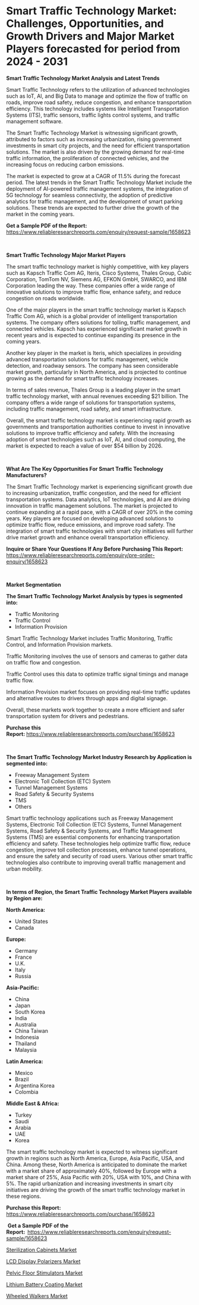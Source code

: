 <p><h1>Smart Traffic Technology Market: Challenges, Opportunities, and Growth Drivers and Major Market Players forecasted for period from 2024 - 2031</h1></p><p><strong>Smart Traffic Technology Market Analysis and Latest Trends</strong></p>
<p><p>Smart Traffic Technology refers to the utilization of advanced technologies such as IoT, AI, and Big Data to manage and optimize the flow of traffic on roads, improve road safety, reduce congestion, and enhance transportation efficiency. This technology includes systems like Intelligent Transportation Systems (ITS), traffic sensors, traffic lights control systems, and traffic management software.</p><p>The Smart Traffic Technology Market is witnessing significant growth, attributed to factors such as increasing urbanization, rising government investments in smart city projects, and the need for efficient transportation solutions. The market is also driven by the growing demand for real-time traffic information, the proliferation of connected vehicles, and the increasing focus on reducing carbon emissions.</p><p>The market is expected to grow at a CAGR of 11.5% during the forecast period. The latest trends in the Smart Traffic Technology Market include the deployment of AI-powered traffic management systems, the integration of 5G technology for seamless connectivity, the adoption of predictive analytics for traffic management, and the development of smart parking solutions. These trends are expected to further drive the growth of the market in the coming years.</p></p>
<p><strong>Get a Sample PDF of the Report:&nbsp;</strong> <a href="https://www.reliableresearchreports.com/enquiry/request-sample/1658623">https://www.reliableresearchreports.com/enquiry/request-sample/1658623</a></p>
<p>&nbsp;</p>
<p><strong>Smart Traffic Technology Major Market Players</strong></p>
<p><p>The smart traffic technology market is highly competitive, with key players such as Kapsch Traffic Com AG, Iteris, Cisco Systems, Thales Group, Cubic Corporation, TomTom NV, Siemens AG, EFKON GmbH, SWARCO, and IBM Corporation leading the way. These companies offer a wide range of innovative solutions to improve traffic flow, enhance safety, and reduce congestion on roads worldwide.</p><p>One of the major players in the smart traffic technology market is Kapsch Traffic Com AG, which is a global provider of intelligent transportation systems. The company offers solutions for tolling, traffic management, and connected vehicles. Kapsch has experienced significant market growth in recent years and is expected to continue expanding its presence in the coming years. </p><p>Another key player in the market is Iteris, which specializes in providing advanced transportation solutions for traffic management, vehicle detection, and roadway sensors. The company has seen considerable market growth, particularly in North America, and is projected to continue growing as the demand for smart traffic technology increases.</p><p>In terms of sales revenue, Thales Group is a leading player in the smart traffic technology market, with annual revenues exceeding $21 billion. The company offers a wide range of solutions for transportation systems, including traffic management, road safety, and smart infrastructure.</p><p>Overall, the smart traffic technology market is experiencing rapid growth as governments and transportation authorities continue to invest in innovative solutions to improve traffic efficiency and safety. With the increasing adoption of smart technologies such as IoT, AI, and cloud computing, the market is expected to reach a value of over $54 billion by 2026.</p></p>
<p>&nbsp;</p>
<p><strong>What Are The Key Opportunities For Smart Traffic Technology Manufacturers?</strong></p>
<p><p>The Smart Traffic Technology market is experiencing significant growth due to increasing urbanization, traffic congestion, and the need for efficient transportation systems. Data analytics, IoT technologies, and AI are driving innovation in traffic management solutions. The market is projected to continue expanding at a rapid pace, with a CAGR of over 20% in the coming years. Key players are focused on developing advanced solutions to optimize traffic flow, reduce emissions, and improve road safety. The integration of smart traffic technologies with smart city initiatives will further drive market growth and enhance overall transportation efficiency.</p></p>
<p><strong>Inquire or Share Your Questions If Any Before Purchasing This Report:</strong> <a href="https://www.reliableresearchreports.com/enquiry/pre-order-enquiry/1658623">https://www.reliableresearchreports.com/enquiry/pre-order-enquiry/1658623</a></p>
<p>&nbsp;</p>
<p><strong>Market Segmentation</strong></p>
<p><strong>The Smart Traffic Technology Market Analysis by types is segmented into:</strong></p>
<p><ul><li>Traffic Monitoring</li><li>Traffic Control</li><li>Information Provision</li></ul></p>
<p><p>Smart Traffic Technology Market includes Traffic Monitoring, Traffic Control, and Information Provision markets. </p><p>Traffic Monitoring involves the use of sensors and cameras to gather data on traffic flow and congestion. </p><p>Traffic Control uses this data to optimize traffic signal timings and manage traffic flow. </p><p>Information Provision market focuses on providing real-time traffic updates and alternative routes to drivers through apps and digital signage. </p><p>Overall, these markets work together to create a more efficient and safer transportation system for drivers and pedestrians.</p></p>
<p><strong>Purchase this Report:&nbsp;</strong><a href="https://www.reliableresearchreports.com/purchase/1658623">https://www.reliableresearchreports.com/purchase/1658623</a></p>
<p>&nbsp;</p>
<p><strong>The Smart Traffic Technology Market Industry Research by Application is segmented into:</strong></p>
<p><ul><li>Freeway Management System</li><li>Electronic Toll Collection (ETC) System</li><li>Tunnel Management Systems</li><li>Road Safety & Security Systems</li><li>TMS</li><li>Others</li></ul></p>
<p><p>Smart traffic technology applications such as Freeway Management Systems, Electronic Toll Collection (ETC) Systems, Tunnel Management Systems, Road Safety & Security Systems, and Traffic Management Systems (TMS) are essential components for enhancing transportation efficiency and safety. These technologies help optimize traffic flow, reduce congestion, improve toll collection processes, enhance tunnel operations, and ensure the safety and security of road users. Various other smart traffic technologies also contribute to improving overall traffic management and urban mobility.</p></p>
<p>&nbsp;</p>
<p><strong>In terms of Region, the Smart Traffic Technology Market Players available by Region are:</strong></p>
<p>
    <p> <strong> North America: </strong>
        <ul>
            <li>United States</li>
            <li>Canada</li>
        </ul>
        </p> 
    <p> <strong> Europe: </strong>
        <ul>
            <li>Germany</li>
            <li>France</li>
            <li>U.K.</li>
            <li>Italy</li>
            <li>Russia</li>
        </ul>
        </p> 
    <p> <strong> Asia-Pacific: </strong>
        <ul>
            <li>China</li>
            <li>Japan</li>
            <li>South Korea</li>
            <li>India</li>
            <li>Australia</li>
            <li>China Taiwan</li>
            <li>Indonesia</li>
            <li>Thailand</li>
            <li>Malaysia</li>
        </ul>
        </p> 
    <p> <strong> Latin America: </strong>
        <ul>
            <li>Mexico</li>
            <li>Brazil</li>
            <li>Argentina Korea</li>
            <li>Colombia</li>
        </ul>
        </p> 
    <p> <strong> Middle East & Africa: </strong>
        <ul>
            <li>Turkey</li>
            <li>Saudi</li>
            <li>Arabia</li>
            <li>UAE</li>
            <li>Korea</li>
        </ul>
    </p>
    </p>
<p><p>The smart traffic technology market is expected to witness significant growth in regions such as North America, Europe, Asia Pacific, USA, and China. Among these, North America is anticipated to dominate the market with a market share of approximately 40%, followed by Europe with a market share of 25%, Asia Pacific with 20%, USA with 10%, and China with 5%. The rapid urbanization and increasing investments in smart city initiatives are driving the growth of the smart traffic technology market in these regions.</p></p>
<p><strong>Purchase this Report: </strong><a href="https://www.reliableresearchreports.com/purchase/1658623">https://www.reliableresearchreports.com/purchase/1658623</a></p>
<p>&nbsp;<strong>Get a Sample PDF of the Report:&nbsp;&nbsp;</strong><a href="https://www.reliableresearchreports.com/enquiry/request-sample/1658623">https://www.reliableresearchreports.com/enquiry/request-sample/1658623</a></p>
<p><strong></strong></p>
<p><p><a href="https://medium.com/@akshatreportprime/sterilization-cabinets-nbsp-market-focuses-on-market-share-size-and-projected-forecast-till-2031-e861b3c1bef7">Sterilization Cabinets Market</a></p><p><a href="https://github.com/Alonsoolds3wq1d81czn8rbol/Market-Research-Report-List-1/blob/main/lcd-display-polarizers-market.md">LCD Display Polarizers Market</a></p><p><a href="https://medium.com/@akshatreportprime/pelvic-floor-stimulators-market-exploring-market-share-market-trends-and-future-growth-215da4a0aea0">Pelvic Floor Stimulators Market</a></p><p><a href="https://github.com/RickHolmes3/Market-Research-Report-List-3/blob/main/lithium-battery-coating-market.md">Lithium Battery Coating Market</a></p><p><a href="https://medium.com/@avacampbell767/wheeled-walkers-market-trends-forecast-and-competitive-analysis-to-2031-24d844830274">Wheeled Walkers Market</a></p></p>